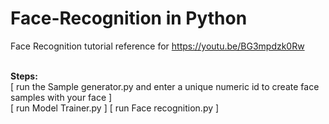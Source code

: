 #  Face-Recognition in Python
Face Recognition tutorial reference for https://youtu.be/BG3mpdzk0Rw

<br>
<b> Steps: </b>
<br>
[ run the Sample generator.py and enter a unique numeric id to create face samples with your face ]
<br>
[ run Model Trainer.py ] [ run Face recognition.py ]

